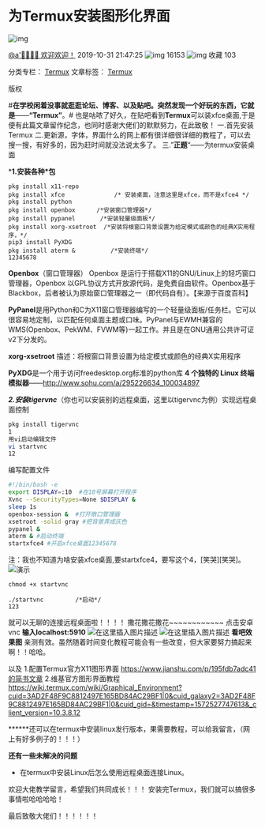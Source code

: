 # 为Termux安装图形化界面

![img](https://csdnimg.cn/release/blogv2/dist/pc/img/original.png)

[@a'ゞ⃢戎⃢ 欢迎欢迎！](https://blog.csdn.net/overfile) 2019-10-31 21:47:25 ![img](https://csdnimg.cn/release/blogv2/dist/pc/img/articleReadEyes.png) 16153 ![img](https://csdnimg.cn/release/blogv2/dist/pc/img/tobarCollect.png) 收藏 103

分类专栏： [Termux](https://blog.csdn.net/overfile/category_9475472.html) 文章标签： [Termux](https://www.csdn.net/gather_2a/MtTaEg0sMDY1MzctYmxvZwO0O0OO0O0O.html)

版权

\#**在学校闲着没事就逛逛论坛、博客、以及贴吧。突然发现一个好玩的东西，它就是**——**“Termux”**。#
也是咕哝了好久，在贴吧看到**Termux**可以装xfce桌面,于是便有此篇文章留作纪念，也同时感谢大佬们的默默努力，在此致敬！
一.首先安装Termux
二.更新源，字体，界面什么的网上都有很详细很详细的教程了，可以去搜一搜，有好多的，因为赶时间就没法说太多了。
三.”**正题**“——为termux安装桌面

***1.安装各种\*包**

```
pkg install x11-repo
pkg install xfce              /* 安装桌面，注意这里是xfce，而不是xfce4 */
pkg install python
pkg install openbox      /*安装窗口管理器*/
pkg install pypanel       /*安装轻量级面板*/
pkg install xorg-xsetroot  /*安装将根窗口背景设置为给定模式或颜色的经典X实用程序，*/
pip3 install PyXDG
pkg install aterm &          /*安装终端*/
12345678
```

**Openbox**（窗口管理器）
Openbox 是运行于搭载X11的GNU/Linux上的轻巧窗口管理器，Openbox 以GPL协议方式开放源代码，是免费自由软件。Openbox基于Blackbox，后者被认为原始窗口管理器之一（即代码自有）。【来源于百度百科】

**PyPanel**是用Python和C为X11窗口管理器编写的一个轻量级面板/任务栏。它可以很容易地定制，以匹配任何桌面主题或口味。PyPanel与EWMH兼容的WMS(Openbox、PekWM、FVWM等)一起工作。并且是在GNU通用公共许可证v2下分发的。

**xorg-xsetroot** 描述：将根窗口背景设置为给定模式或颜色的经典X实用程序

**PyXDG**是一个用于访问freedesktop.org标准的python库
**4 个独特的 Linux 终端模拟器**——http://www.sohu.com/a/295226634_100034897

***2.安装tigervnc***（你也可以安装别的远程桌面，这里以tigervnc为例）实现远程桌面控制

```bash
pkg install tigervnc
1
用vi启动编辑文件
vi startvnc
12
```

编写配置文件

```bash
#!/bin/bash -e
export DISPLAY=:10  #在10号屏幕打开程序
Xvnc --SecurityTypes=None $DISPLAY & 
sleep 1s
openbox-session &  #打开敞口管理器
xsetroot -solid gray #把背景弄成灰色
pypanel &
aterm & #启动终端
startxfce4 #开启xfce桌面12345678
```

注：我也不知道为啥安装xfce桌面,要startxfce4，要写这个4，[笑哭][笑哭]。
![演示](https://img-blog.csdnimg.cn/20191031213431905.png)

```
chmod +x startvnc 

./startvnc         /*启动*/
123
```

就可以无聊的连接远程桌面啦！！！！
撒花撒花撒花~~~~~~~~~~~~
点击安卓vnc
**输入localhost:5910**
![在这里插入图片描述](https://img-blog.csdnimg.cn/20191031213540170.png?x-oss-process=image/watermark,type_ZmFuZ3poZW5naGVpdGk,shadow_10,text_aHR0cHM6Ly9ibG9nLmNzZG4ubmV0L292ZXJmaWxl,size_16,color_FFFFFF,t_70)
![在这里插入图片描述](https://img-blog.csdnimg.cn/20191031213644332.png?x-oss-process=image/watermark,type_ZmFuZ3poZW5naGVpdGk,shadow_10,text_aHR0cHM6Ly9ibG9nLmNzZG4ubmV0L292ZXJmaWxl,size_16,color_FFFFFF,t_70)
**看吧效果图**
亲测有效。虽然随着时间变化教程可能会有一些改变，但大家要努力搞起来啊！！哈哈。

以及
1.配置Termux官方X11图形界面 https://www.jianshu.com/p/195fdb7adc41的简书文章
2.维基官方图形界面教程 https://wiki.termux.com/wiki/Graphical_Environment?cuid=3AD2F48F9C8812497E165BD84AC29BF1|0&cuid_galaxy2=3AD2F48F9C8812497E165BD84AC29BF1|0&cuid_gid=&timestamp=1572527747613&_client_version=10.3.8.12

******还可以在termux中安装linux发行版本，果需要教程，可以给我留言，（网上有好多例子的！！！）

**还有一些未解决的问题**

-  在termux中安装Linux后怎么使用远程桌面连接Linux。

欢迎大佬教学留言，希望我们共同成长！！！
安装完Termux，我们就可以搞很多事情啦哈哈哈哈！

最后致敬大佬们！！！！！！
